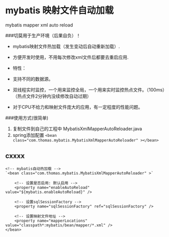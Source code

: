 # mybatis 映射文件自动加载
mybatis mapper xml auto reload

###切莫用于生产环境（后果自负）！

* mybatis映射文件热加载（发生变动后自动重新加载）.

* 方便开发时使用，不用每次修改xml文件后都要去重启应用.

* 特性：
 * 支持不同的数据源。
 * 双线程实时监控，一个用来监控全局，一个用来实时监控热点文件。（100ms）（热点文件2分钟内没续修改自动过期）
 * 对于CPU不给力和映射文件庞大的应用，有一定程度的性能问题。

###使用方式(很简单)
1. 复制文件到自己的工程中 MybatisXmlMapperAutoReloader.java
2. spring添加配置 `<bean class="com.thomas.mybatis.MybatisXmlMapperAutoReloader" ></bean>`

## cxxxx
	<!-- mybatis自动热加载 -->
	`<bean class="com.thomas.mybatis.MybatisXmlMapperAutoReloader" >`
	
		<!-- 设置是否启用: 默认启用 -->
		<property name="enableAutoReload" value="${mybatis.enableAutoReload}" />
	
		<!-- 设置sqlSessionFactory -->
		<property name="sqlSessionFactory" ref="sqlSessionFactory" />
	
		<!-- 设置映射文件地址 -->
		<property name="mapperLocations" value="classpath*:mybatis/bean/mapper/*.xml" />
	</bean>

